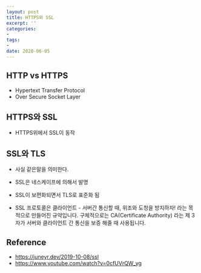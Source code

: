 ```yaml
---
layout: post
title: HTTPS와 SSL
excerpt: ''
categories:
-
tags:
-
date: 2020-06-05
---
```

## HTTP vs HTTPS
- Hypertext Transfer Protocol
- Over Secure Socket Layer

## HTTPS와 SSL
- HTTPS위에서 SSL이 동작

## SSL와 TLS
- 사실 같은말을 의미한다.
- SSL은 네스케이프에 의해서 발명
- SSL이 보편화되면서 TLS로 표준화 됨

- SSL 프로토콜은 클라이언트 - 서버간 통신할 때, 위조와 도청을 방지하자! 라는 목적으로 만들어진 규약입니다. 구체적으로는 CA(Certificate Authority) 라는 제 3자가 서버와 클라이언트 간 통신을 보증 해줄 때 사용됩니다.

## Reference
- <https://juneyr.dev/2019-10-08/ssl>
- <https://www.youtube.com/watch?v=0cfUVrQW_yg>